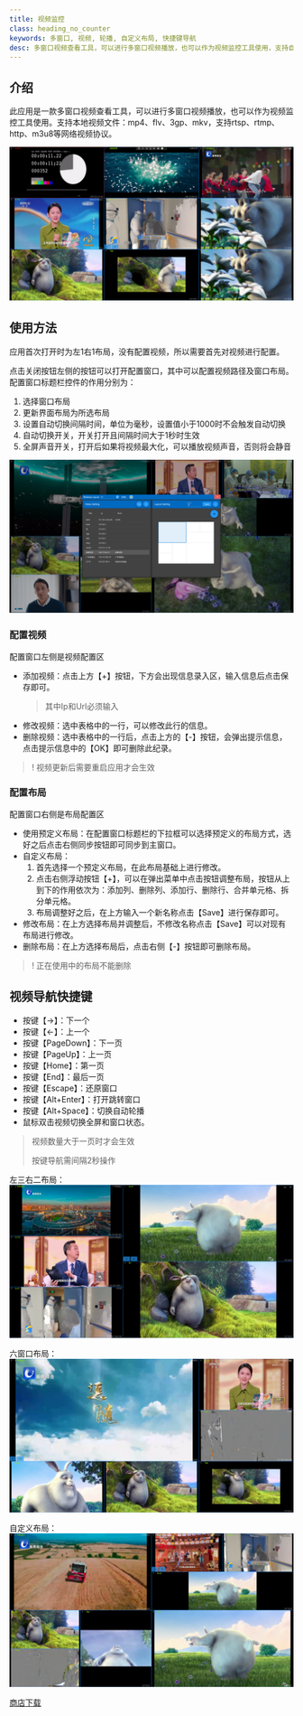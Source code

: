 ```yaml
---
title: 视频监控
class: heading_no_counter
keywords: 多窗口, 视频, 轮播, 自定义布局, 快捷键导航
desc: 多窗口视频查看工具，可以进行多窗口视频播放，也可以作为视频监控工具使用，支持自定义布局, 快捷键导航
---
```


## 介绍
此应用是一款多窗口视频查看工具，可以进行多窗口视频播放，也可以作为视频监控工具使用。支持本地视频文件：mp4、flv、3gp、mkv，支持rtsp、rtmp、http、m3u8等网络视频协议。


![](../assets/images/UsefulTools/Video5.png)

## 使用方法
应用首次打开时为左1右1布局，没有配置视频，所以需要首先对视频进行配置。

点击关闭按钮左侧的按钮可以打开配置窗口，其中可以配置视频路径及窗口布局。
配置窗口标题栏控件的作用分别为：
1. 选择窗口布局
2. 更新界面布局为所选布局
3. 设置自动切换间隔时间，单位为毫秒，设置值小于1000时不会触发自动切换
4. 自动切换开关，开关打开且间隔时间大于1秒时生效
5. 全屏声音开关，打开后如果将视频最大化，可以播放视频声音，否则将会静音

![](../assets/images/UsefulTools/Video2.png)

### 配置视频
配置窗口左侧是视频配置区
* 添加视频：点击上方【+】按钮，下方会出现信息录入区，输入信息后点击保存即可。
  > 其中Ip和Url必须输入
* 修改视频：选中表格中的一行，可以修改此行的信息。
* 删除视频：选中表格中的一行后，点击上方的【-】按钮，会弹出提示信息，点击提示信息中的【OK】即可删除此纪录。
>! 视频更新后需要重启应用才会生效

### 配置布局
配置窗口右侧是布局配置区
* 使用预定义布局：在配置窗口标题栏的下拉框可以选择预定义的布局方式，选好之后点击右侧同步按钮即可同步到主窗口。
* 自定义布局：
  1. 首先选择一个预定义布局，在此布局基础上进行修改。
  2. 点击右侧浮动按钮【+】，可以在弹出菜单中点击按钮调整布局，按钮从上到下的作用依次为：添加列、删除列、添加行、删除行、合并单元格、拆分单元格。
  3. 布局调整好之后，在上方输入一个新名称点击【Save】进行保存即可。
* 修改布局：在上方选择布局并调整后，不修改名称点击【Save】可以对现有布局进行修改。
* 删除布局：在上方选择布局后，点击右侧【-】按钮即可删除布局。
>! 正在使用中的布局不能删除

## 视频导航快捷键

* 按键【→】：下一个
* 按键【←】：上一个
* 按键【PageDown】：下一页
* 按键【PageUp】：上一页
* 按键【Home】：第一页
* 按键【End】：最后一页
* 按键【Escape】：还原窗口
* 按键【Alt+Enter】：打开跳转窗口
* 按键【Alt+Space】：切换自动轮播
* 鼠标双击视频切换全屏和窗口状态。

> 视频数量大于一页时才会生效
> 
> 按键导航需间隔2秒操作

左三右二布局：
![](../assets/images/UsefulTools/Video3.png)

六窗口布局：
![](../assets/images/UsefulTools/Video4.png)

自定义布局：
![](../assets/images/UsefulTools/Video1.png)

[商店下载](https://apps.microsoft.com/detail/9NCRFPFG5JB3)